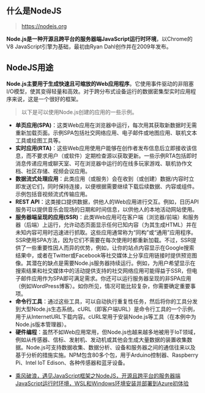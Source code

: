 ## 什么是NodeJS

> https://nodejs.org

**Node.js是一种开源且跨平台的服务器端JavaScript运行时环境**，以Chrome的V8 JavaScript引擎为基础，最初由Ryan Dahl创作并在2009年发布。

## NodeJS用途

**Node.js主要用于生成快速且可缩放的Web应用程序**。它使用事件驱动的非阻塞I/O模型，使其变得轻量和高效。对于跨分布式设备运行的数据密集型实时应用程序来说，这是一个很好的框架。

> 以下是可以使用Node.js创建的应用的一些示例。

- **单页应用(SPA)**：这类Web应用在浏览器中运行，每次用其获取新数据时无需重新加载页面。示例SPA包括社交网络应用、电子邮件或地图应用、联机文本工具或绘图工具等。
- **实时应用(RTA)**：这些Web应用使用户能够在创作者发布信息后立即接收该信息，而不要求用户（或软件）定期检查源以获取更新。一些示例RTA包括即时消息传递应用或聊天室、可在浏览器中运行的在线多玩家游戏、联机协作文档、社区存储、视频会议应用。
- **数据流式处理应用**：此类应用（或服务）会在收到（或创建）数据/内容时立即发送它们，同时保持连接，以便根据需要继续下载后续数据、内容或组件。示例包括音视频流式传输应用。
- **REST API**：这类接口提供数据，供他人的Web应用进行交互。例如，日历API服务可以提供音乐会现场的日期和时间信息，以供他人的本地活动网站使用。
- **服务器端呈现的应用(SSR)**：此类Web应用可在客户端（浏览器/前端）和服务器（后端）上运行，允许动态页面显示任何已知内容（为其生成HTML）并在未知内容可用时迅速进行抓取。这些应用通常称为“同构”或“通用”应用程序。SSR使用SPA方法，因为它们不需要在每次使用时都重新加载。不过，SSR提供了一些重要性因人而异的优势，例如，让你的站点内容显示在Google搜索结果中，或者在Twitter或Facebook等社交媒体上分享应用链接时提供预览图像。其潜在的缺点是需要Node.js服务器持续运行。例如，为用户希望显示在搜索结果和社交媒体中的活动提供支持的社交网络应用可能得益于SSR，但电子邮件应用作为SPA即可满足需求。你还可以运行服务器呈现的非SPA应用（例如WordPress博客）。如你所见，情况可能比较复杂，你需要确定重要事项。
- **命令行工具**：通过这些工具，可以自动执行重复性任务，然后将你的工具分发到大型Node.js生态系统。cURL（即客户端URL）是命令行工具的一个示例，用于从InternetURL下载内容。cURL常用于安装Node.js等工具（在本例中为Node.js版本管理器）。
- **硬件编程**：虽然不如Web应用常用，但Node.js也越来越多地被用于IoT领域，例如从传感器、信标、发射机、发动机或其他会生成大量数据的装置收集数据。Node.js可支持数据收集、数据分析、设备和服务器之间的通信往来以及基于分析的措施实施。NPM包含80多个包，用于Arduino控制器、Raspberry Pi、Intel IoT Edison、各种传感器和蓝牙设备。

* [乘风破浪，遇见JavaScript框架之NodeJS，开源且跨平台的服务器端JavaScript运行时环境，WSL和Windows环境安装并部署到Azure初体验](https://www.cnblogs.com/taylorshi/p/16785633.html)
